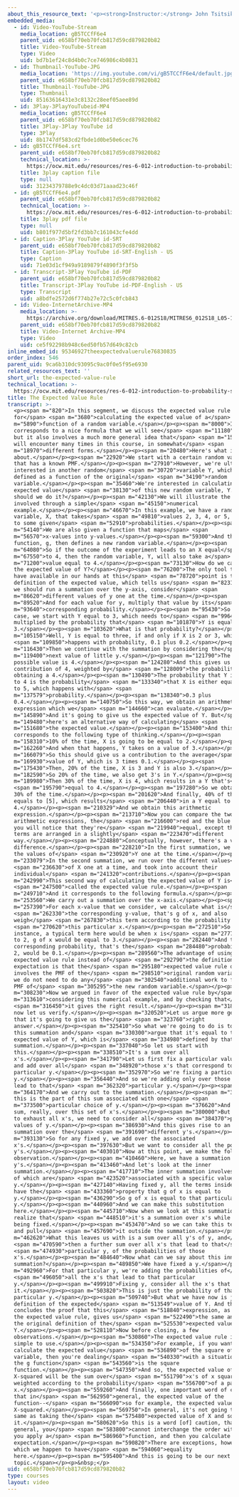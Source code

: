 ```yaml
---
about_this_resource_text: '<p><strong>Instructor:</strong> John Tsitsiklis</p>'
embedded_media:
  - id: Video-YouTube-Stream
    media_location: gB5TCCfF6e4
    parent_uid: e658bf70eb70fcb817d59cd879820b82
    title: Video-YouTube-Stream
    type: Video
    uid: bd7b1ef24c8d4b0c7ce746986c4b0831
  - id: Thumbnail-YouTube-JPG
    media_location: 'https://img.youtube.com/vi/gB5TCCfF6e4/default.jpg'
    parent_uid: e658bf70eb70fcb817d59cd879820b82
    title: Thumbnail-YouTube-JPG
    type: Thumbnail
    uid: 85163616431e3c8132c28eef05aee89d
  - id: 3Play-3PlayYouTubeid-MP4
    media_location: gB5TCCfF6e4
    parent_uid: e658bf70eb70fcb817d59cd879820b82
    title: 3Play-3Play YouTube id
    type: 3Play
    uid: 8b1747df583cd2fbde1d0be50e6cec76
  - id: gB5TCCfF6e4.srt
    parent_uid: e658bf70eb70fcb817d59cd879820b82
    technical_location: >-
      https://ocw.mit.edu/resources/res-6-012-introduction-to-probability-spring-2018/part-i-the-fundamentals/the-expected-value-rule/gB5TCCfF6e4.srt
    title: 3play caption file
    type: null
    uid: 31234379788e9c4dc03d71aaad23c46f
  - id: gB5TCCfF6e4.pdf
    parent_uid: e658bf70eb70fcb817d59cd879820b82
    technical_location: >-
      https://ocw.mit.edu/resources/res-6-012-introduction-to-probability-spring-2018/part-i-the-fundamentals/the-expected-value-rule/gB5TCCfF6e4.pdf
    title: 3play pdf file
    type: null
    uid: b801f977d5bf2fd3bb7c161043cfe4dd
  - id: Caption-3Play YouTube id-SRT
    parent_uid: e658bf70eb70fcb817d59cd879820b82
    title: Caption-3Play YouTube id-SRT-English - US
    type: Caption
    uid: 71e03d1cf949a9189879f4890f3f3f5b
  - id: Transcript-3Play YouTube id-PDF
    parent_uid: e658bf70eb70fcb817d59cd879820b82
    title: Transcript-3Play YouTube id-PDF-English - US
    type: Transcript
    uid: a8bdfe2572d6f774b27e72c5c0fcb843
  - id: Video-InternetArchive-MP4
    media_location: >-
      https://archive.org/download/MITRES.6-012S18/MITRES6_012S18_L05-10_300k.mp4
    parent_uid: e658bf70eb70fcb817d59cd879820b82
    title: Video-Internet Archive-MP4
    type: Video
    uid: ce5f92298b948c6ed50fb57d649c82cb
inline_embed_id: 95346927theexpectedvaluerule76830835
order_index: 546
parent_uid: 9ca6b310dc93095c9ac0f0e5f95e6930
related_resources_text: ''
short_url: the-expected-value-rule
technical_location: >-
  https://ocw.mit.edu/resources/res-6-012-introduction-to-probability-spring-2018/part-i-the-fundamentals/the-expected-value-rule
title: The Expected Value Rule
transcript: >-
  <p><span m="820">In this segment, we discuss the expected value rule
  for</span> <span m="3680">calculating the expected value of a</span> <span
  m="5890">function of a random variable.</span></p><p><span m="8000">It
  corresponds to a nice formula that we will see</span> <span m="11180">shortly,
  but it also involves a much more general idea that</span> <span m="15220">we
  will encounter many times in this course, in somewhat</span> <span
  m="18970">different forms.</span></p><p><span m="20480">Here's what it is all
  about.</span></p><p><span m="22920">We start with a certain random variable
  that has a known PMF.</span></p><p><span m="27910">However, we're ultimately
  interested in another random</span> <span m="30720">variable Y, which is
  defined as a function of the original</span> <span m="34190">random
  variable.</span></p><p><span m="35460">We're interested in calculating the
  expected value</span> <span m="38130">of this new random variable, Y. How
  should we do it?</span></p><p><span m="42130">We will illustrate the ideas
  involved through a simple</span> <span m="45150">numerical
  example.</span></p><p><span m="46670">In this example, we have a random
  variable, X, that takes</span> <span m="49810">values 2, 3, 4, or 5, according
  to some given</span> <span m="52910">probabilities.</span></p><p><span
  m="54140">We are also given a function that maps</span> <span
  m="56570">x-values into y-values.</span></p><p><span m="59300">And this
  function, g, then defines a new random variable.</span></p><p><span
  m="64080">So if the outcome of the experiment leads to an X equal</span> <span
  m="67550">to 4, then the random variable, Y, will also take a</span> <span
  m="71200">value equal to 4.</span></p><p><span m="73130">How do we calculate
  the expected value of Y?</span></p><p><span m="76200">The only tool that we
  have available in our hands at this</span> <span m="78720">point is the
  definition of the expected value, which tells us</span> <span m="82310">that
  we should run a summation over the y-axis, consider</span> <span
  m="86620">different values of y one at the time.</span></p><p><span
  m="89520">And for each value for y, multiply that value by its</span> <span
  m="93640">corresponding probability.</span></p><p><span m="95430">So in this
  case, we start with Y equal to 3, which needs to</span> <span m="99640">be
  multiplied by the probability that</span> <span m="101870">Y is equal to
  3.</span></p><p><span m="103620">What is that probability?</span></p><p><span
  m="105150">Well, Y is equal to three, if and only if X is 2 or 3, which</span>
  <span m="109850">happens with probability, 0.1 plus 0.2.</span></p><p><span
  m="116430">Then we continue with the summation by considering the</span> <span
  m="119400">next value of little y.</span></p><p><span m="121790">The next
  possible value is 4.</span></p><p><span m="124280">And this gives us a
  contribution of 4, weighted by</span> <span m="128009">the probability of
  obtaining a 4.</span></p><p><span m="130490">The probability that Y is equal
  to 4 is the probability</span> <span m="133340">that X is either equal to 4 or
  to 5, which happens with</span> <span
  m="137579">probability.</span></p><p><span m="138340">0.3 plus
  0.4.</span></p><p><span m="140750">So this way, we obtain an arithmetic
  expression which we</span> <span m="144660">can evaluate.</span></p><p><span
  m="145890">And it's going to give us the expected value of Y. But</span> <span
  m="149480">here's an alternative way of calculating</span> <span
  m="151680">the expected value.</span></p><p><span m="153400">And this
  corresponds to the following type of thinking.</span></p><p><span
  m="158310">10% of the time, X is going to be equal to 2.</span></p><p><span
  m="162260">And when that happens, Y takes on a value of 3.</span></p><p><span
  m="166079">So this should give us a contribution to the average</span> <span
  m="169930">value of Y, which is 3 times 0.1.</span></p><p><span
  m="175430">Then, 20% of the time, X is 3 and Y is also 3.</span></p><p><span
  m="182590">So 20% of the time, we also get 3's in Y.</span></p><p><span
  m="189980">Then 30% of the time, X is 4, which results in a Y that's</span>
  <span m="195790">equal to 4.</span></p><p><span m="197280">So we obtain a 4
  30% of the time.</span></p><p><span m="201620">And finally, 40% of the time, X
  equals to [5], which results</span> <span m="206440">in a Y equal to
  4.</span></p><p><span m="210329">And we obtain this arithmetic
  expression.</span></p><p><span m="213710">Now you can compare the two
  arithmetic expressions, the</span> <span m="216600">red and the blue one, and
  you will notice that they're</span> <span m="219940">equal, except that the
  terms are arranged in a slightly</span> <span m="223470">different
  way.</span></p><p><span m="224880">Conceptually, however, there's a very big
  difference.</span></p><p><span m="228210">In the first summation, we run over
  the values of</span> <span m="230920">Y one at the time.</span></p><p><span
  m="233079">In the second summation, we run over the different values</span>
  <span m="236630">of X one at a time, and took into account their
  individual</span> <span m="241320">contributions.</span></p><p><span
  m="242990">This second way of calculating the expected value of Y is</span>
  <span m="247500">called the expected value rule.</span></p><p><span
  m="249710">And it corresponds to the following formula.</span></p><p><span
  m="253560">We carry out a summation over the x-axis.</span></p><p><span
  m="257390">For each x-value that we consider, we calculate what is</span>
  <span m="262330">the corresponding y-value, that's g of x, and also
  weigh</span> <span m="267830">this term according to the probability of</span>
  <span m="270620">this particular x.</span></p><p><span m="272510">So for
  instance, a typical term here would be when x is</span> <span m="277710">equal
  to 2, g of x would be equal to 3.</span></p><p><span m="282440">And the
  corresponding probability, that's the</span> <span m="284480">probability of a
  2, would be 0.1.</span></p><p><span m="289560">The advantage of using the
  expected value rule instead of</span> <span m="292790">the definition of the
  expectation is that the</span> <span m="295180">expected value rule only
  involves the PMF of the</span> <span m="298510">original random variable, so
  we do not need to do any</span> <span m="302540">additional work to find the
  PMF of</span> <span m="305295">the new random variable.</span></p><p><span
  m="308230">Now we argued in favor of the expected value rule by</span> <span
  m="313610">considering this numerical example, and by checking that</span>
  <span m="316450">it gives the right result.</span></p><p><span m="318730">But
  now let us verify.</span></p><p><span m="320520">Let us argue more generally
  that it's going to give us the</span> <span m="323760">right
  answer.</span></p><p><span m="325410">So what we're going to do is to take
  this summation and</span> <span m="330300">argue that it's equal to the
  expected value of Y, which is</span> <span m="334980">defined by that
  summation.</span></p><p><span m="337040">So let us start with
  this.</span></p><p><span m="338510">It's a sum over all
  x's.</span></p><p><span m="341790">Let us first fix a particular value of y,
  and add over all</span> <span m="348920">those x's that correspond to that
  particular y.</span></p><p><span m="352970">So we're fixing a particular
  y.</span></p><p><span m="356440">And so we're adding only over those x's that
  lead to that</span> <span m="362320">particular y.</span></p><p><span
  m="364170">And we carry out to the summation.</span></p><p><span m="369680">So
  this is the part of this sum associated with one</span> <span
  m="373500">particular choice of y.</span></p><p><span m="376620">And it's a
  sum, really, over this set of x's.</span></p><p><span m="380000">But in order
  to exhaust all x's, we need to consider all</span> <span m="384370">possible
  values of y.</span></p><p><span m="386930">And this gives rise to an outer
  summation over the</span> <span m="391690">different y's.</span></p><p><span
  m="393130">So for any fixed y, we add over the associated
  x's.</span></p><p><span m="397630">But we want to consider all the possible
  y's.</span></p><p><span m="403010">Now at this point, we make the following
  observation.</span></p><p><span m="410460">Here, we have a summation over
  y's.</span></p><p><span m="413460">And let's look at the inner
  summation.</span></p><p><span m="417710">The inner summation involves x's, all
  of which are</span> <span m="423520">associated with a specific value of
  y.</span></p><p><span m="427140">Having fixed y, all the terms inside this sum
  have the</span> <span m="433360">property that g of x is equal to
  y.</span></p><p><span m="436290">So g of x is equal to that particular
  y.</span></p><p><span m="440960">And we can make this substitution
  here.</span></p><p><span m="445710">Now when we look at this summation, we now
  realize that</span> <span m="448510">it's a summation over x's while y is
  being fixed.</span></p><p><span m="453470">And so we can take this term of y
  and pull</span> <span m="457690">it outside the summation.</span></p><p><span
  m="462620">What this leaves us with is a sum over all y's of y, and</span>
  <span m="470590">then a further sum over all x's that lead to that</span>
  <span m="474930">particular y, of the probabilities of those
  x's.</span></p><p><span m="484640">Now what can we say about this inner
  summation?</span></p><p><span m="489850">We have fixed a y.</span></p><p><span
  m="492960">For that particular y, we're adding the probabilities of</span>
  <span m="496050">all the x's that lead to that particular
  y.</span></p><p><span m="499910">Fixing y, consider all the x's that lead to
  it.</span></p><p><span m="503820">This is just the probability of that
  particular y.</span></p><p><span m="509740">But what we have now is just the
  definition of the expected</span> <span m="513549">value of Y. And this
  concludes the proof that this</span> <span m="518840">expression, as given by
  the expected value rule, gives us</span> <span m="522490">the same answer as
  the original definition of the</span> <span m="525530">expected value of
  Y.</span></p><p><span m="528110">Now before closing, a few
  observations.</span></p><p><span m="530860">The expected value rule is really
  simple to use.</span></p><p><span m="534350">For example, if you want to
  calculate the expected value</span> <span m="536890">of the square of a random
  variable, then you're dealing</span> <span m="540330">with a situation where
  the g function</span> <span m="543560">is the square
  function.</span></p><p><span m="547350">And so, the expected value of
  X-squared will be the sum over</span> <span m="551790">x's of x squared
  weighted according to the probability</span> <span m="556700">of a particular
  x.</span></p><p><span m="559260">And finally, one important word of caution,
  that in</span> <span m="562950">general, the expected value of the
  function--</span> <span m="566090">so for example, the expected value of
  X-squared.</span></p><p><span m="569750">In general, it's not going to be the
  same as taking the</span> <span m="575480">expected value of X and squaring
  it.</span></p><p><span m="580620">So this is a word [of] caution, that in
  general, you</span> <span m="583800">cannot interchange the order with which
  you apply a</span> <span m="586960">function, and then you calculate
  expectation.</span></p><p><span m="590820">There are exceptions, however, in
  which we happen to have</span> <span m="594060">equality
  here.</span></p><p><span m="595400">And this is going to be our next
  topic.</span></p><p>&nbsp;</p>
uid: e658bf70eb70fcb817d59cd879820b82
type: courses
layout: video
---
```

